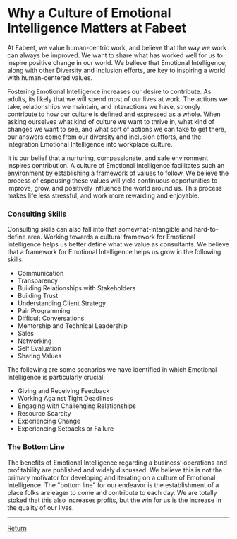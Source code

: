 # Why a Culture of Emotional Intelligence Matters at Fabeet

At Fabeet, we value human-centric work, and believe that the way we work can
always be improved. We want to share what has worked well for us to inspire
positive change in our world. We believe that Emotional Intelligence, along with
other Diversity and Inclusion efforts, are key to inspiring a world with
human-centered values.

Fostering Emotional Intelligence increases our desire to contribute. As adults,
its likely that we will spend most of our lives at work. The actions we take,
relationships we maintain, and interactions we have, strongly contribute to how
our culture is defined and expressed as a whole. When asking ourselves what kind
of culture we want to thrive in, what kind of changes we want to see, and what
sort of actions we can take to get there, our answers come from our diversity
and inclusion efforts, and the integration Emotional Intelligence into workplace
culture.

It is our belief that a nurturing, compassionate, and safe environment inspires
contribution. A culture of Emotional Intelligence facilitates such an
environment by establishing a framework of values to follow. We believe the
process of espousing these values will yield continuous opportunities to
improve, grow, and positively influence the world around us. This process makes
life less stressful, and work more rewarding and enjoyable.

### Consulting Skills

Consulting skills can also fall into that somewhat-intangible and hard-to-define
area. Working towards a cultural framework for Emotional Intelligence helps us
better define what we value as consultants. We believe that a framework for
Emotional Intelligence helps us grow in the following skills:

- Communication
- Transparency
- Building Relationships with Stakeholders
- Building Trust
- Understanding Client Strategy
- Pair Programming
- Difficult Conversations
- Mentorship and Technical Leadership
- Sales
- Networking
- Self Evaluation
- Sharing Values

The following are some scenarios we have identified in which Emotional
Intelligence is particularly crucial:

- Giving and Receiving Feedback
- Working Against Tight Deadlines
- Engaging with Challenging Relationships
- Resource Scarcity
- Experiencing Change
- Experiencing Setbacks or Failure

### The Bottom Line

The benefits of Emotional Intelligence regarding a business' operations and
profitability are published and widely discussed. We believe this is not the
primary motivator for developing and iterating on a culture of Emotional
Intelligence. The "bottom line" for our endeavor is the establishment of a place
folks are eager to come and contribute to each day. We are totally stoked that
this also increases profits, but the win for us is the increase in the quality
of our lives.

---

[Return](emotional-intelligence.md)
